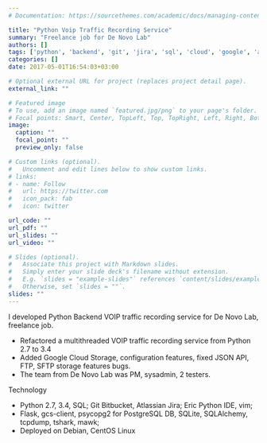 ```yaml
---
# Documentation: https://sourcethemes.com/academic/docs/managing-content/

title: "Python Voip Traffic Recording Service"
summary: "Freelance job for De Novo Lab"
authors: []
tags: ['python', 'backend', 'git', 'jira', 'sql', 'cloud', 'google', 'api', 'voip', 'ftp', 'sftp', 'refactoring', 'multithreading', 'debian', 'centos', 'linux', 'postgresql', 'sqlite', 'sqlalchemy', 'deployment', 'flask', 'sqlite', 'sqlalchemy', 'tcpdump']
categories: []
date: 2017-05-01T16:54:03+03:00

# Optional external URL for project (replaces project detail page).
external_link: ""

# Featured image
# To use, add an image named `featured.jpg/png` to your page's folder.
# Focal points: Smart, Center, TopLeft, Top, TopRight, Left, Right, BottomLeft, Bottom, BottomRight.
image:
  caption: ""
  focal_point: ""
  preview_only: false

# Custom links (optional).
#   Uncomment and edit lines below to show custom links.
# links:
# - name: Follow
#   url: https://twitter.com
#   icon_pack: fab
#   icon: twitter

url_code: ""
url_pdf: ""
url_slides: ""
url_video: ""

# Slides (optional).
#   Associate this project with Markdown slides.
#   Simply enter your slide deck's filename without extension.
#   E.g. `slides = "example-slides"` references `content/slides/example-slides.md`.
#   Otherwise, set `slides = ""`.
slides: ""
---
```

I developed Python Backend VOIP traffic recording service for De Novo Lab, freelance job.

  * Refactored a multithreaded VOIP traffic recording service from Python 2.7 to 3.4
  * Added Google Cloud Storage, configuration features, fixed JSON API, FTP, SFTP storage features bugs.
  * The team from De Novo Lab was PM, sysadmin, 2 testers.

Technology

  * Python 2.7, 3.4, SQL; Git Bitbucket, Atlassian Jira; Eric Python IDE, vim; 
  * Flask, gcs-client, psycopg2 for PostgreSQL DB, SQLite, SQLAlchemy, tcpdump, tshark, mawk; 
  * Deployed on Debian, CentOS Linux